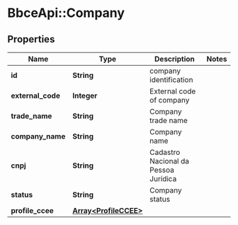# BbceApi::Company

## Properties
Name | Type | Description | Notes
------------ | ------------- | ------------- | -------------
**id** | **String** | company identification | 
**external_code** | **Integer** | External code of company | 
**trade_name** | **String** | Company trade name | 
**company_name** | **String** | Company name | 
**cnpj** | **String** | Cadastro Nacional da Pessoa Jurídica | 
**status** | **String** | Company status | 
**profile_ccee** | [**Array&lt;ProfileCCEE&gt;**](ProfileCCEE.md) |  | 

